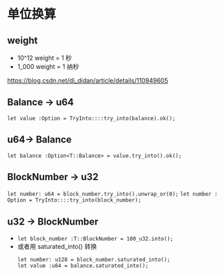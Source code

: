 # 单位换算

## weight

- 10^12 weight = 1 秒
- 1_000 weight = 1 纳秒

https://blog.csdn.net/di_didan/article/details/110949605

## Balance -> u64

`let value :Option = TryInto::::try_into(balance).ok();`

## u64-> Balance

`let balance :Option<T::Balance> = value.try_into().ok();`

## BlockNumber -> u32

`let number: u64 = block_number.try_into().unwrap_or(0);`
`let number : Option = TryInto::::try_into(block_number);`

## u32 -> BlockNumber

- `let block_number :T::BlockNumber = 100_u32.into();`
- 或者用 saturated_into() 转换
  ```
  let number: u128 = block_number.saturated_into();
  let value :u64 = balance.saturated_into();
  ```
